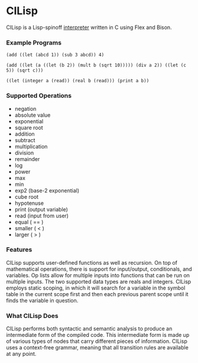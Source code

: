 # CILisp
CILisp is a Lisp-spinoff [interpreter](https://en.wikipedia.org/wiki/Interpreter_(computing)) written in C using Flex and Bison.

### Example Programs
```
(add ((let (abcd 1)) (sub 3 abcd)) 4)
```
```
(add ((let (a ((let (b 2)) (mult b (sqrt 10))))) (div a 2)) ((let (c 5)) (sqrt c)))
```
```
((let (integer a (read)) (real b (read))) (print a b))
```

### Supported Operations
  - negation
  - absolute value
  - exponential
  - square root
  - addition
  - subtract
  - multiplication
  - division
  - remainder
  - log
  - power
  - max
  - min
  - exp2 (base-2 exponential)
  - cube root
  - hypotenuse
  - print (output variable)
  - read (input from user)
  - equal ( == )
  - smaller ( < )
  - larger ( > )
  
### Features
CILisp supports user-defined functions as well as recursion. On top of mathematical operations, 
there is support for input/output, conditionals, and variables. Op lists allow for multiple inputs into functions that can be run on multiple inputs. The two supported data types are reals and integers. CILisp employs static scoping, in which it will search for a variable in the symbol table in the current scope first and then each previous parent scope until it finds the variable in question.

### What CILisp Does
CILisp performs both syntactic and semantic analysis to produce an intermediate form of the compiled code. This intermediate
form is made up of various types of nodes that carry different pieces of information. CILisp uses a context-free grammar,
meaning that all transition rules are available at any point.
